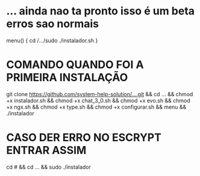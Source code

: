 # ... ainda nao ta pronto isso é um beta  erros sao normais 





menu() {
  cd /.../sudo ./instalador.sh
}

# COMANDO QUANDO FOI A PRIMEIRA INSTALAÇÃO 
git clone https://github.com/system-help-solution/....git && cd ... && chmod +x instalador.sh && chmod +x chat_3_0.sh && chmod +x evo.sh && chmod +x ngx.sh && chmod +x type.sh && chmod +x configurar.sh && menu && ./instalador



# CASO DER ERRO NO ESCRYPT ENTRAR ASSIM 

cd # && cd ... && sudo ./instalador 

